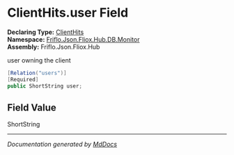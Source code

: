﻿<!--  
  <auto-generated>   
    The contents of this file were generated by a tool.  
    Changes to this file may be list if the file is regenerated  
  </auto-generated>   
-->

# ClientHits.user Field

**Declaring Type:** [ClientHits](../index.md)  
**Namespace:** [Friflo.Json.Fliox.Hub.DB.Monitor](../../index.md)  
**Assembly:** Friflo.Json.Fliox.Hub

user owning the client

```csharp
[Relation("users")]
[Required]
public ShortString user;
```

## Field Value

ShortString

___

*Documentation generated by [MdDocs](https://github.com/ap0llo/mddocs)*
